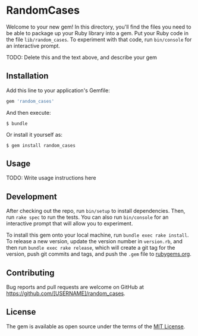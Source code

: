 # RandomCases

Welcome to your new gem! In this directory, you'll find the files you need to be able to package up your Ruby library into a gem. Put your Ruby code in the file `lib/random_cases`. To experiment with that code, run `bin/console` for an interactive prompt.

TODO: Delete this and the text above, and describe your gem

## Installation

Add this line to your application's Gemfile:

```ruby
gem 'random_cases'
```

And then execute:

    $ bundle

Or install it yourself as:

    $ gem install random_cases

## Usage

TODO: Write usage instructions here

## Development

After checking out the repo, run `bin/setup` to install dependencies. Then, run `rake spec` to run the tests. You can also run `bin/console` for an interactive prompt that will allow you to experiment.

To install this gem onto your local machine, run `bundle exec rake install`. To release a new version, update the version number in `version.rb`, and then run `bundle exec rake release`, which will create a git tag for the version, push git commits and tags, and push the `.gem` file to [rubygems.org](https://rubygems.org).

## Contributing

Bug reports and pull requests are welcome on GitHub at https://github.com/[USERNAME]/random_cases.


## License

The gem is available as open source under the terms of the [MIT License](http://opensource.org/licenses/MIT).

